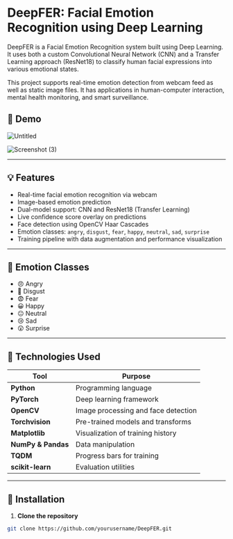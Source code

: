 # DeepFER: Facial Emotion Recognition using Deep Learning

DeepFER is a Facial Emotion Recognition system built using Deep Learning. It uses both a custom Convolutional Neural Network (CNN) and a Transfer Learning approach (ResNet18) to classify human facial expressions into various emotional states.

This project supports real-time emotion detection from webcam feed as well as static image files. It has applications in human-computer interaction, mental health monitoring, and smart surveillance.

## 📸 Demo
![Untitled](https://github.com/user-attachments/assets/c478a861-d9dd-4977-af6b-446b24a04042)

![Screenshot (3)](https://github.com/user-attachments/assets/d563a202-2638-4299-99be-4239f992a7b5)

---

## 💡 Features

- Real-time facial emotion recognition via webcam
- Image-based emotion prediction
- Dual-model support: CNN and ResNet18 (Transfer Learning)
- Live confidence score overlay on predictions
- Face detection using OpenCV Haar Cascades
- Emotion classes: `angry`, `disgust`, `fear`, `happy`, `neutral`, `sad`, `surprise`
- Training pipeline with data augmentation and performance visualization

---

## 🧠 Emotion Classes
- 😠 Angry
- 🤢 Disgust
- 😨 Fear
- 😀 Happy
- 😐 Neutral
- 😢 Sad
- 😲 Surprise

---

## 🔧 Technologies Used

| Tool | Purpose |
|------|---------|
| **Python** | Programming language |
| **PyTorch** | Deep learning framework |
| **OpenCV** | Image processing and face detection |
| **Torchvision** | Pre-trained models and transforms |
| **Matplotlib** | Visualization of training history |
| **NumPy & Pandas** | Data manipulation |
| **TQDM** | Progress bars for training |
| **scikit-learn** | Evaluation utilities |

---

## 🚀 Installation

1. **Clone the repository**
```bash
git clone https://github.com/yourusername/DeepFER.git

